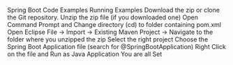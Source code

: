 Spring Boot Code Examples
Running Examples
        Download the zip or clone the Git repository.
        Unzip the zip file (if you downloaded one)
        Open Command Prompt and Change directory (cd) to folder containing pom.xml
        Open Eclipse
        File -> Import -> Existing Maven Project -> Navigate to the folder where you unzipped the zip
        Select the right project
        Choose the Spring Boot Application file (search for @SpringBootApplication)
        Right Click on the file and Run as Java Application
        You are all Set
 
